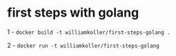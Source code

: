 # first steps with golang

1 - ```docker build -t williamkoller/first-steps-golang . ```

2 - ```docker run -t williamkoller/first-steps-golang ```